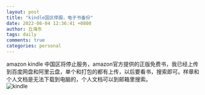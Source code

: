 ```yaml
---
layout: post
title: "kindle国区停服，电子书备份"
date: 2022-06-04 12:36:41 +0800
author: 丘海东 
tags: daily
comments: true
categories: personal
---
```

amazon kindle 中国区将停止服务，amazon官方提供的正版免费书，我已经上传到百度网盘和阿里云盘，单个和打包的都有上传，以后要看书，搜索即可。样章和个人文档是无法下载到电脑的，个人文档可以到邮箱里搜索。  
![kindle](http://r.photo.store.qq.com/psc?/V53xBhKC4JFvE03uTNAL1QWxNF3K6JJT/bqQfVz5yrrGYSXMvKr.cqZpIT8fRKwUi3x77tcE8lHZgdTrMb.rjCraz.msgOZBuDF2Lsg7frdcydzoapQvd3qa0ihoLnTlJOIzVctYNHFo!/r)  

